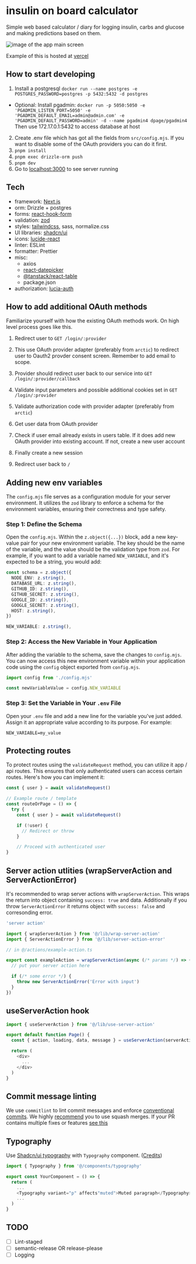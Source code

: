# insulin on board calculator

Simple web based calculator / diary for logging insulin, carbs and glucose and making predictions based on them.

![image of the app main screen](examples/main.png)

Example of this is hosted at [vercel](https://iob-calculator-nextjs.vercel.app/)

## How to start developing

1. Install a postgresql `docker run --name postgres -e 
POSTGRES_PASSWORD=postgres -p 5432:5432 -d postgres`

- Optional: Install pgadmin: `docker run -p 5050:5050 -e 'PGADMIN_LISTEN_PORT=5050' -e 'PGADMIN_DEFAULT_EMAIL=admin@admin.com' -e 'PGADMIN_DEFAULT_PASSWORD=admin' -d --name pgadmin4 dpage/pgadmin4` Then use 172.17.0.1:5432 to access database at host

2. Create .env file which has got all the fields from `src/config.mjs`. If you want to disable some of the OAuth providers you can do it first.
3. `pnpm install`
4. `pnpm exec drizzle-orm push`
5. `pnpm dev`
6. Go to [localhost:3000](http://localhost:3000) to see server running

## Tech

- framework: [Next.js](https://nextjs.org/docs)
- orm: Drizzle + postgres
- forms: [react-hook-form](https://react-hook-form.com/)
- validation: [zod](https://github.com/colinhacks/zod)
- styles: [tailwindcss](https://tailwindcss.com/), sass, normalize.css
- UI libraries: [shadcn/ui](https://ui.shadcn.com/)
- icons: [lucide-react](https://lucide.dev/icons/)
- linter: ESLint
- formatter: Prettier
- misc:
  - axios
  - [react-datepicker](https://reactdatepicker.com/)
  - [@tanstack/react-table](https://tanstack.com/table/latest)
  - package.json
- authorization: [lucia-auth](https://lucia-auth.com/)

## How to add additional OAuth methods

Familiarize yourself with how the existing OAuth methods work. On high level process goes like this.

1. Redirect user to `GET /login/:provider`
2. This use OAuth provider adapter (preferably from `arctic`) to redirect user to Oauth2 provder consent screen. Remember to add email to scope.
3. Provider should redirect user back to our service into `GET /login/:provider/callback`

4. Validate input parameters and possible additional cookies set in `GET /login/:provider`
5. Validate authorization code with provider adapter (preferably from `arctic`)
6. Get user data from OAuth provider
7. Check if user email already exists in users table. If it does add new OAuth provider into existing account. If not, create a new user account
8. Finally create a new session
9. Redirect user back to `/`

## Adding new env variables

The `config.mjs` file serves as a configuration module for your server environment. It utilizes the `zod` library to enforce a schema for the environment variables, ensuring their correctness and type safety.

### Step 1: Define the Schema

Open the `config.mjs`. Within the `z.object({...})` block, add a new key-value pair for your new environment variable. The key should be the name of the variable, and the value should be the validation type from `zod`. For example, if you want to add a variable named `NEW_VARIABLE`, and it's expected to be a string, you would add:

```typescript
const schema = z.object({
  NODE_ENV: z.string(),
  DATABASE_URL: z.string(),
  GITHUB_ID: z.string(),
  GITHUB_SECRET: z.string(),
  GOOGLE_ID: z.string(),
  GOOGLE_SECRET: z.string(),
  HOST: z.string(),
})
```

```typescript
NEW_VARIABLE: z.string(),
```

### Step 2: Access the New Variable in Your Application

After adding the variable to the schema, save the changes to `config.mjs`. You can now access this new environment variable within your application code using the `config` object exported from `config.mjs`.

```typescript
import config from './config.mjs'

const newVariableValue = config.NEW_VARIABLE
```

### Step 3: Set the Variable in Your `.env` File

Open your `.env` file and add a new line for the variable you've just added. Assign it an appropriate value according to its purpose. For example:

```
NEW_VARIABLE=my_value
```

## Protecting routes

To protect routes using the `validateRequest` method, you can utilize it app / api routes. This ensures that only authenticated users can access certain routes. Here's how you can implement it:

```typescript
const { user } = await validateRequest()

// Example route / template
const routeOrPage = () => {
  try {
    const { user } = await validateRequest()

    if (!user) {
      // Redirect or throw
    }

    // Proceed with authenticated user
}
```

## Server action utlities (wrapServerAction and ServerActionError)

It's recommended to wrap server actions with `wrapServerAction`. This wraps the return into object containing `success: true` and data. Additionally if you throw `ServerActionError` it returns object with `success: false` and corresonding error.

```typescript
'server action'

import { wrapServerAction } from '@/lib/wrap-server-action'
import { ServerActionError } from '@/lib/server-action-error'

// in @/actions/example-action.ts

export const exampleAction = wrapServerAction(async (/* params */) => {
  // put your server action here

  if (/* some error */) {
    throw new ServerActionError('Error with input')
  }
})
```

## useServerAction hook

```typescript
import { useServerAction } from '@/lib/use-server-action'

export default function Page() {
  const { action, loading, data, message } = useServerAction(serverAction)

  return (
    <div>
      ...
    </div>
  )
}

```

## Commit message linting

We use `commitlint` to lint commit messages and enforce [conventional commits](https://www.conventionalcommits.org/en). We highly [recommend](https://github.com/googleapis/release-please?tab=readme-ov-file#linear-git-commit-history-use-squash-merge) you to use squash merges. If your PR contains multiple fixes or features [see this](https://github.com/googleapis/release-please?tab=readme-ov-file#what-if-my-pr-contains-multiple-fixes-or-features)

## Typography

Use [Shadcn/ui typography](https://ui.shadcn.com/docs/components/typography) with `Typography` component. ([Credits](https://github.com/shadcn-ui/ui/issues/315#issuecomment-1882739488))

```typescript
import { Typography } from '@/components/typography'

export const YourComponent = () => {
  return (
    ...
    <Typography variant="p" affects"muted">Muted paragraph</Typography>
    ...
  )
}
```

## TODO

- [ ] Lint-staged
- [ ] semantic-release OR release-please
- [ ] Logging
